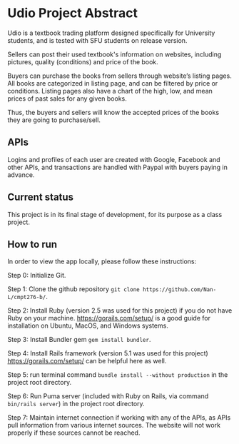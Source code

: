 # Udio Project Abstract

Udio is a textbook trading platform designed specifically for University students, and is tested with SFU students on release version.

Sellers can post their used textbook's information on websites, including pictures, quality (conditions) and price of the book.

Buyers can purchase the books from sellers through website’s listing pages. All books are categorized in listing page, and can be filtered by price or conditions. Listing pages also have a chart of the high, low, and mean prices of past sales for any given books. 

Thus, the buyers and sellers will know the accepted prices of the books they are going to purchase/sell. 

## APIs

Logins and profiles of each user are created with Google, Facebook and other APIs, and transactions are handled with Paypal with buyers paying in advance.

## Current status

This project is in its final stage of development, for its purpose as a class project.

## How to run

In order to view the app locally, please follow these instructions:
  
Step 0: Initialize Git.

Step 1: Clone the github repository `git clone https://github.com/Nan-L/cmpt276-b/`. 

Step 2: Install Ruby (version 2.5 was used for this project) if you do not have Ruby on your machine.
https://gorails.com/setup/ is a good guide for installation on Ubuntu, MacOS, and Windows systems.

Step 3: Install Bundler gem `gem install bundler`.

Step 4: Install Rails framework (version 5.1 was used for this project)
https://gorails.com/setup/ can be helpful here as well.

Step 5: run terminal command `bundle install --without production` in the project root directory.

Step 6: Run Puma server (included with Ruby on Rails, via command `bin/rails server`) in the project root directory.

Step 7: Maintain internet connection if working with any of the APIs, as APIs pull information from various internet sources. The website will not work properly if these sources cannot be reached.
